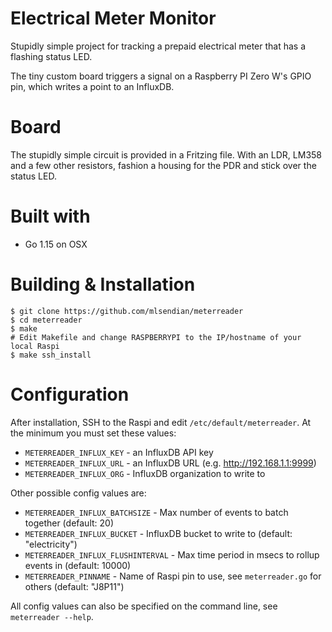 # Electrical Meter Monitor

Stupidly simple project for tracking a prepaid electrical meter that has a flashing status LED.

The tiny custom board triggers a signal on a Raspberry PI Zero W's GPIO pin, which writes a point to an InfluxDB.

# Board

The stupidly simple circuit is provided in a Fritzing file. With an LDR, LM358 and a few other resistors, fashion a housing for the PDR and stick over the status LED.

# Built with

 - Go 1.15 on OSX

# Building & Installation

```
$ git clone https://github.com/mlsendian/meterreader
$ cd meterreader
$ make
# Edit Makefile and change RASPBERRYPI to the IP/hostname of your local Raspi
$ make ssh_install
```

# Configuration

After installation, SSH to the Raspi and edit `/etc/default/meterreader`. At the minimum you must set these values:
 - `METERREADER_INFLUX_KEY` - an InfluxDB API key
 - `METERREADER_INFLUX_URL` - an InfluxDB URL (e.g. http://192.168.1.1:9999)
 - `METERREADER_INFLUX_ORG` - InfluxDB organization to write to

Other possible config values are:
 - `METERREADER_INFLUX_BATCHSIZE` - Max number of events to batch together (default: 20)
 - `METERREADER_INFLUX_BUCKET` - InfluxDB bucket to write to (default: "electricity")
 - `METERREADER_INFLUX_FLUSHINTERVAL` - Max time period in msecs to rollup events in (default: 10000)
 - `METERREADER_PINNAME` - Name of Raspi pin to use, see `meterreader.go` for others (default: "J8P11")

All config values can also be specified on the command line, see `meterreader --help`.
